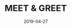 ---
title: MEET & GREET
date: 2019-04-27
time: 11 – 13
location: 
  name: Coffee or Die
  address: Libická 1756/12, 130 00 Vinohrady
fb: https://www.facebook.com/events/2155830861178145/
---